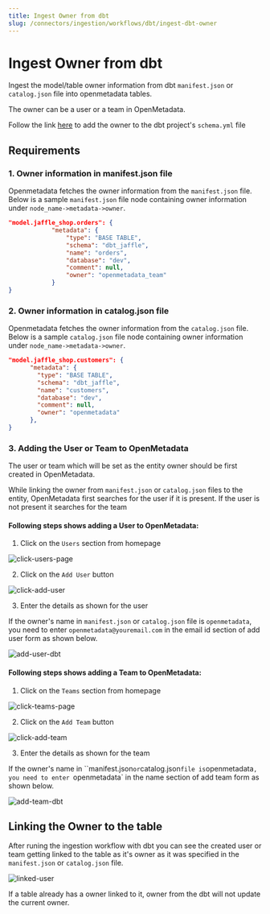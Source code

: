 ```yaml
---
title: Ingest Owner from dbt
slug: /connectors/ingestion/workflows/dbt/ingest-dbt-owner
---
```


# Ingest Owner from dbt

Ingest the model/table owner information from dbt `manifest.json` or `catalog.json` file into openmetadata tables.

The owner can be a user or a team in OpenMetadata.

Follow the link [here](https://docs.getdbt.com/reference/resource-configs/meta) to add the owner to the dbt project's `schema.yml` file

## Requirements

### 1. Owner information in manifest.json file
Openmetadata fetches the owner information from the `manifest.json` file. Below is a sample `manifest.json` file node containing owner information under `node_name->metadata->owner`.

```json
"model.jaffle_shop.orders": {
			"metadata": {
				"type": "BASE TABLE",
				"schema": "dbt_jaffle",
				"name": "orders",
				"database": "dev",
				"comment": null,
				"owner": "openmetadata_team"
			}
}
```

### 2. Owner information in catalog.json file
Openmetadata fetches the owner information from the `catalog.json` file. Below is a sample `catalog.json` file node containing owner information under `node_name->metadata->owner`.

```json
"model.jaffle_shop.customers": {
      "metadata": {
        "type": "BASE TABLE",
        "schema": "dbt_jaffle",
        "name": "customers",
        "database": "dev",
        "comment": null,
        "owner": "openmetadata"
      },
}
```

### 3. Adding the User or Team to OpenMetadata
The user or team which will be set as the entity owner should be first created in OpenMetadata.

While linking the owner from `manifest.json` or `catalog.json` files to the entity, OpenMetadata first searches for the user if it is present. If the user is not present it searches for the team 

#### Following steps shows adding a User to OpenMetadata:
1. Click on the `Users` section from homepage
<Image src="/images/openmetadata/ingestion/workflows/dbt/ingest_dbt_owner/click-users-page.png" alt="click-users-page" caption="Click Users page"/>

2. Click on the `Add User` button
<Image src="/images/openmetadata/ingestion/workflows/dbt/ingest_dbt_owner/click-add-user.png" alt="click-add-user" caption="Click Add User"/>

3. Enter the details as shown for the user

<Note>

If the owner's name in `manifest.json` or `catalog.json` file is `openmetadata`, you need to enter `openmetadata@youremail.com` in the email id section of add user form as shown below.

</Note>

<Image src="/images/openmetadata/ingestion/workflows/dbt/ingest_dbt_owner/add-user-dbt.png" alt="add-user-dbt" caption="Add User"/>

#### Following steps shows adding a Team to OpenMetadata:
1. Click on the `Teams` section from homepage
<Image src="/images/openmetadata/ingestion/workflows/dbt/ingest_dbt_owner/click-teams-page.png" alt="click-teams-page" caption="Click Teams page"/>

2. Click on the `Add Team` button
<Image src="/images/openmetadata/ingestion/workflows/dbt/ingest_dbt_owner/click-add-team.png" alt="click-add-team" caption="Click Add Team"/>

3. Enter the details as shown for the team

<Note>

If the owner's name in ``manifest.json` or `catalog.json` file is `openmetadata`, you need to enter `openmetadata` in the name section of add team form as shown below.

</Note>

<Image src="/images/openmetadata/ingestion/workflows/dbt/ingest_dbt_owner/add-team-dbt.png" alt="add-team-dbt" caption="Add Team"/>

## Linking the Owner to the table

After runing the ingestion workflow with dbt you can see the created user or team getting linked to the table as it's owner as it was specified in the `manifest.json` or `catalog.json` file.

<Image src="/images/openmetadata/ingestion/workflows/dbt/ingest_dbt_owner/linked-user.png" alt="linked-user" caption="Linked User"/>

<Note>

If a table already has a owner linked to it, owner from the dbt will not update the current owner.

</Note>
